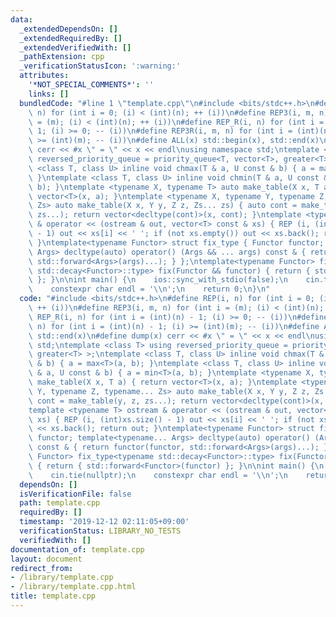 ```yaml
---
data:
  _extendedDependsOn: []
  _extendedRequiredBy: []
  _extendedVerifiedWith: []
  _pathExtension: cpp
  _verificationStatusIcon: ':warning:'
  attributes:
    '*NOT_SPECIAL_COMMENTS*': ''
    links: []
  bundledCode: "#line 1 \"template.cpp\"\n#include <bits/stdc++.h>\n#define REP(i,\
    \ n) for (int i = 0; (i) < (int)(n); ++ (i))\n#define REP3(i, m, n) for (int i\
    \ = (m); (i) < (int)(n); ++ (i))\n#define REP_R(i, n) for (int i = (int)(n) -\
    \ 1; (i) >= 0; -- (i))\n#define REP3R(i, m, n) for (int i = (int)(n) - 1; (i)\
    \ >= (int)(m); -- (i))\n#define ALL(x) std::begin(x), std::end(x)\n#define dump(x)\
    \ cerr << #x \" = \" << x << endl\nusing namespace std;\ntemplate <class T> using\
    \ reversed_priority_queue = priority_queue<T, vector<T>, greater<T> >;\ntemplate\
    \ <class T, class U> inline void chmax(T & a, U const & b) { a = max<T>(a, b);\
    \ }\ntemplate <class T, class U> inline void chmin(T & a, U const & b) { a = min<T>(a,\
    \ b); }\ntemplate <typename X, typename T> auto make_table(X x, T a) { return\
    \ vector<T>(x, a); }\ntemplate <typename X, typename Y, typename Z, typename...\
    \ Zs> auto make_table(X x, Y y, Z z, Zs... zs) { auto cont = make_table(y, z,\
    \ zs...); return vector<decltype(cont)>(x, cont); }\ntemplate <typename T> ostream\
    \ & operator << (ostream & out, vector<T> const & xs) { REP (i, (int)xs.size()\
    \ - 1) out << xs[i] << ' '; if (not xs.empty()) out << xs.back(); return out;\
    \ }\ntemplate<typename Functor> struct fix_type { Functor functor; template<typename...\
    \ Args> decltype(auto) operator() (Args && ... args) const & { return functor(functor,\
    \ std::forward<Args>(args)...); } };\ntemplate<typename Functor> fix_type<typename\
    \ std::decay<Functor>::type> fix(Functor && functor) { return { std::forward<Functor>(functor)\
    \ }; }\n\nint main() {\n    ios::sync_with_stdio(false);\n    cin.tie(nullptr);\n\
    \    constexpr char endl = '\\n';\n    return 0;\n}\n"
  code: "#include <bits/stdc++.h>\n#define REP(i, n) for (int i = 0; (i) < (int)(n);\
    \ ++ (i))\n#define REP3(i, m, n) for (int i = (m); (i) < (int)(n); ++ (i))\n#define\
    \ REP_R(i, n) for (int i = (int)(n) - 1; (i) >= 0; -- (i))\n#define REP3R(i, m,\
    \ n) for (int i = (int)(n) - 1; (i) >= (int)(m); -- (i))\n#define ALL(x) std::begin(x),\
    \ std::end(x)\n#define dump(x) cerr << #x \" = \" << x << endl\nusing namespace\
    \ std;\ntemplate <class T> using reversed_priority_queue = priority_queue<T, vector<T>,\
    \ greater<T> >;\ntemplate <class T, class U> inline void chmax(T & a, U const\
    \ & b) { a = max<T>(a, b); }\ntemplate <class T, class U> inline void chmin(T\
    \ & a, U const & b) { a = min<T>(a, b); }\ntemplate <typename X, typename T> auto\
    \ make_table(X x, T a) { return vector<T>(x, a); }\ntemplate <typename X, typename\
    \ Y, typename Z, typename... Zs> auto make_table(X x, Y y, Z z, Zs... zs) { auto\
    \ cont = make_table(y, z, zs...); return vector<decltype(cont)>(x, cont); }\n\
    template <typename T> ostream & operator << (ostream & out, vector<T> const &\
    \ xs) { REP (i, (int)xs.size() - 1) out << xs[i] << ' '; if (not xs.empty()) out\
    \ << xs.back(); return out; }\ntemplate<typename Functor> struct fix_type { Functor\
    \ functor; template<typename... Args> decltype(auto) operator() (Args && ... args)\
    \ const & { return functor(functor, std::forward<Args>(args)...); } };\ntemplate<typename\
    \ Functor> fix_type<typename std::decay<Functor>::type> fix(Functor && functor)\
    \ { return { std::forward<Functor>(functor) }; }\n\nint main() {\n    ios::sync_with_stdio(false);\n\
    \    cin.tie(nullptr);\n    constexpr char endl = '\\n';\n    return 0;\n}\n"
  dependsOn: []
  isVerificationFile: false
  path: template.cpp
  requiredBy: []
  timestamp: '2019-12-12 02:11:05+09:00'
  verificationStatus: LIBRARY_NO_TESTS
  verifiedWith: []
documentation_of: template.cpp
layout: document
redirect_from:
- /library/template.cpp
- /library/template.cpp.html
title: template.cpp
---
```

